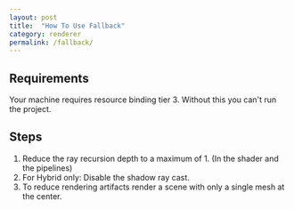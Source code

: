 ```yaml
---
layout: post
title:  "How To Use Fallback"
category: renderer
permalink: /fallback/
---
```


## Requirements

Your machine requires resource binding tier 3. Without this you can't run the project.

## Steps

1. Reduce the ray recursion depth to a maximum of 1. (In the shader and the pipelines)
2. For Hybrid only: Disable the shadow ray cast.
3. To reduce rendering artifacts render a scene with only a single mesh at the center.
